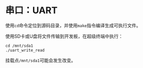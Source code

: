 # 串口：UART

使用`cd`命令定位到源码目录，并使用`make`指令编译生成可执行文件。

使用SD卡或U盘将文件传输到开发板，在超级终端中执行：

```
cd /mnt/sda1
./uart_write_read
```

挂载点`/mnt/sda1`可能会发生改变。